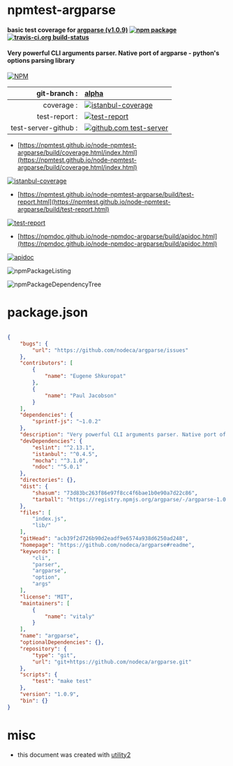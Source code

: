 # npmtest-argparse

#### basic test coverage for  [argparse (v1.0.9)](https://github.com/nodeca/argparse#readme)  [![npm package](https://img.shields.io/npm/v/npmtest-argparse.svg?style=flat-square)](https://www.npmjs.org/package/npmtest-argparse) [![travis-ci.org build-status](https://api.travis-ci.org/npmtest/node-npmtest-argparse.svg)](https://travis-ci.org/npmtest/node-npmtest-argparse)

#### Very powerful CLI arguments parser. Native port of argparse - python's options parsing library

[![NPM](https://nodei.co/npm/argparse.png?downloads=true&downloadRank=true&stars=true)](https://www.npmjs.com/package/argparse)

| git-branch : | [alpha](https://github.com/npmtest/node-npmtest-argparse/tree/alpha)|
|--:|:--|
| coverage : | [![istanbul-coverage](https://npmtest.github.io/node-npmtest-argparse/build/coverage.badge.svg)](https://npmtest.github.io/node-npmtest-argparse/build/coverage.html/index.html)|
| test-report : | [![test-report](https://npmtest.github.io/node-npmtest-argparse/build/test-report.badge.svg)](https://npmtest.github.io/node-npmtest-argparse/build/test-report.html)|
| test-server-github : | [![github.com test-server](https://npmtest.github.io/node-npmtest-argparse/GitHub-Mark-32px.png)](https://npmtest.github.io/node-npmtest-argparse/build/app/index.html) | | build-artifacts : | [![build-artifacts](https://npmtest.github.io/node-npmtest-argparse/glyphicons_144_folder_open.png)](https://github.com/npmtest/node-npmtest-argparse/tree/gh-pages/build)|

- [https://npmtest.github.io/node-npmtest-argparse/build/coverage.html/index.html](https://npmtest.github.io/node-npmtest-argparse/build/coverage.html/index.html)

[![istanbul-coverage](https://npmtest.github.io/node-npmtest-argparse/build/screenCapture.buildCi.browser.%252Ftmp%252Fbuild%252Fcoverage.lib.html.png)](https://npmtest.github.io/node-npmtest-argparse/build/coverage.html/index.html)

- [https://npmtest.github.io/node-npmtest-argparse/build/test-report.html](https://npmtest.github.io/node-npmtest-argparse/build/test-report.html)

[![test-report](https://npmtest.github.io/node-npmtest-argparse/build/screenCapture.buildCi.browser.%252Ftmp%252Fbuild%252Ftest-report.html.png)](https://npmtest.github.io/node-npmtest-argparse/build/test-report.html)

- [https://npmdoc.github.io/node-npmdoc-argparse/build/apidoc.html](https://npmdoc.github.io/node-npmdoc-argparse/build/apidoc.html)

[![apidoc](https://npmdoc.github.io/node-npmdoc-argparse/build/screenCapture.buildCi.browser.%252Ftmp%252Fbuild%252Fapidoc.html.png)](https://npmdoc.github.io/node-npmdoc-argparse/build/apidoc.html)

![npmPackageListing](https://npmtest.github.io/node-npmtest-argparse/build/screenCapture.npmPackageListing.svg)

![npmPackageDependencyTree](https://npmtest.github.io/node-npmtest-argparse/build/screenCapture.npmPackageDependencyTree.svg)



# package.json

```json

{
    "bugs": {
        "url": "https://github.com/nodeca/argparse/issues"
    },
    "contributors": [
        {
            "name": "Eugene Shkuropat"
        },
        {
            "name": "Paul Jacobson"
        }
    ],
    "dependencies": {
        "sprintf-js": "~1.0.2"
    },
    "description": "Very powerful CLI arguments parser. Native port of argparse - python's options parsing library",
    "devDependencies": {
        "eslint": "^2.13.1",
        "istanbul": "^0.4.5",
        "mocha": "^3.1.0",
        "ndoc": "^5.0.1"
    },
    "directories": {},
    "dist": {
        "shasum": "73d83bc263f86e97f8cc4f6bae1b0e90a7d22c86",
        "tarball": "https://registry.npmjs.org/argparse/-/argparse-1.0.9.tgz"
    },
    "files": [
        "index.js",
        "lib/"
    ],
    "gitHead": "acb39f2d726b90d2eadf9e6574a938d6250ad248",
    "homepage": "https://github.com/nodeca/argparse#readme",
    "keywords": [
        "cli",
        "parser",
        "argparse",
        "option",
        "args"
    ],
    "license": "MIT",
    "maintainers": [
        {
            "name": "vitaly"
        }
    ],
    "name": "argparse",
    "optionalDependencies": {},
    "repository": {
        "type": "git",
        "url": "git+https://github.com/nodeca/argparse.git"
    },
    "scripts": {
        "test": "make test"
    },
    "version": "1.0.9",
    "bin": {}
}
```



# misc
- this document was created with [utility2](https://github.com/kaizhu256/node-utility2)
